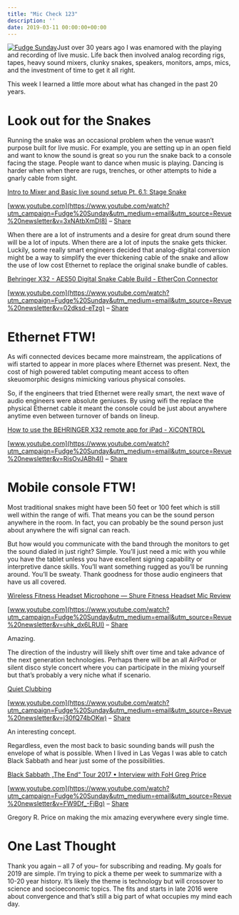 ```yaml
---
title: "Mic Check 123"
description: ''
date: 2019-03-11 00:00:00+00:00
---
```


[![Fudge Sunday](https://cuthrell.com/favicon.png "Fudge Sunday")](https://cuthrell.com/favicon.png)Just over 30 years ago I was enamored with the playing and recording of live music. Life back then involved analog recording rigs, tapes, heavy sound mixers, clunky snakes, speakers, monitors, amps, mics, and the investment of time to get it all right.

This week I learned a little more about what has changed in the past 20 years.


# Look out for the Snakes

Running the snake was an occasional problem when the venue wasn’t purpose built for live music. For example, you are setting up in an open field and want to know the sound is great so you run the snake back to a console facing the stage. People want to dance when music is playing. Dancing is harder when when there are rugs, trenches, or other attempts to hide a gnarly cable from sight.

[Intro to Mixer and Basic live sound setup Pt. 6.1: Stage Snake](https://www.youtube.com/watch?utm_campaign=Fudge%20Sunday&utm_medium=email&utm_source=Revue%20newsletter&v=3xNAtbXmDI8)

[www.youtube.com](https://www.youtube.com/watch?utm_campaign=Fudge%20Sunday&utm_medium=email&utm_source=Revue%20newsletter&v=3xNAtbXmDI8) – [Share](http://rev.vu/kdK69D?utm_campaign=Issue&utm_content=share&utm_medium=email&utm_source=Fudge+Sunday)

When there are a lot of instruments and a desire for great drum sound there will be a lot of inputs. When there are a lot of inputs the snake gets thicker. Luckily, some really smart engineers decided that analog-digital conversion might be a way to simplify the ever thickening cable of the snake and allow the use of low cost Ethernet to replace the original snake bundle of cables.

[Behringer X32 - AES50 Digital Snake Cable Build - EtherCon Connector](https://www.youtube.com/watch?utm_campaign=Fudge%20Sunday&utm_medium=email&utm_source=Revue%20newsletter&v=02dksd-eTzg)

[www.youtube.com](https://www.youtube.com/watch?utm_campaign=Fudge%20Sunday&utm_medium=email&utm_source=Revue%20newsletter&v=02dksd-eTzg) – [Share](http://rev.vu/XG8dEd?utm_campaign=Issue&utm_content=share&utm_medium=email&utm_source=Fudge+Sunday)

# Ethernet FTW!

As wifi connected devices became more mainstream, the applications of wifi started to appear in more places where Ethernet was present. Next, the cost of high powered tablet computing meant access to often skeuomorphic designs mimicking various physical consoles.

So, if the engineers that tried Ethernet were really smart, the next wave of audio engineers were absolute geniuses. By using wifi the replace the physical Ethernet cable it meant the console could be just about anywhere anytime even between turnover of bands on lineup.

[How to use the BEHRINGER X32 remote app for iPad - XiCONTROL](https://www.youtube.com/watch?utm_campaign=Fudge%20Sunday&utm_medium=email&utm_source=Revue%20newsletter&v=RisOvJABh4I)

[www.youtube.com](https://www.youtube.com/watch?utm_campaign=Fudge%20Sunday&utm_medium=email&utm_source=Revue%20newsletter&v=RisOvJABh4I) – [Share](http://rev.vu/R35yj9?utm_campaign=Issue&utm_content=share&utm_medium=email&utm_source=Fudge+Sunday)

# Mobile console FTW!

Most traditional snakes might have been 50 feet or 100 feet which is still well within the range of wifi. That means you can be the sound person anywhere in the room. In fact, you can probably be the sound person just about anywhere the wifi signal can reach.

But how would you communicate with the band through the monitors to get the sound dialed in just right? Simple. You’ll just need a mic with you while you have the tablet unless you have excellent signing capability or interpretive dance skills. You’ll want something rugged as you’ll be running around. You’ll be sweaty. Thank goodness for those audio engineers that have us all covered.

[Wireless Fitness Headset Microphone — Shure Fitness Headset Mic Review](https://www.youtube.com/watch?utm_campaign=Fudge%20Sunday&utm_medium=email&utm_source=Revue%20newsletter&v=uhk_dx6LRUI)

[www.youtube.com](https://www.youtube.com/watch?utm_campaign=Fudge%20Sunday&utm_medium=email&utm_source=Revue%20newsletter&v=uhk_dx6LRUI) – [Share](http://rev.vu/M250kq?utm_campaign=Issue&utm_content=share&utm_medium=email&utm_source=Fudge+Sunday)

Amazing.

The direction of the industry will likely shift over time and take advance of the next generation technologies. Perhaps there will be an all AirPod or silent disco style concert where you can participate in the mixing yourself but that’s probably a very niche what if scenario.

[Quiet Clubbing](https://www.youtube.com/watch?utm_campaign=Fudge%20Sunday&utm_medium=email&utm_source=Revue%20newsletter&v=j30fQ74bOKw)

[www.youtube.com](https://www.youtube.com/watch?utm_campaign=Fudge%20Sunday&utm_medium=email&utm_source=Revue%20newsletter&v=j30fQ74bOKw) – [Share](http://rev.vu/OaRm9x?utm_campaign=Issue&utm_content=share&utm_medium=email&utm_source=Fudge+Sunday)

An interesting concept.

Regardless, even the most back to basic sounding bands will push the envelope of what is possible. When I lived in Las Vegas I was able to catch Black Sabbath and hear just some of the possibilities.

[Black Sabbath „The End“ Tour 2017 • Interview with FoH Greg Price](https://www.youtube.com/watch?utm_campaign=Fudge%20Sunday&utm_medium=email&utm_source=Revue%20newsletter&v=FW9Df_-FjBg)

[www.youtube.com](https://www.youtube.com/watch?utm_campaign=Fudge%20Sunday&utm_medium=email&utm_source=Revue%20newsletter&v=FW9Df_-FjBg) – [Share](http://rev.vu/7Pn8jX?utm_campaign=Issue&utm_content=share&utm_medium=email&utm_source=Fudge+Sunday)

Gregory R. Price on making the mix amazing everywhere every single time.

# One Last Thought

Thank you again – all 7 of you– for subscribing and reading. My goals for 2019 are simple. I’m trying to pick a theme per week to summarize with a 10-20 year history. It’s likely the theme is technology but will crossover to science and socioeconomic topics. The fits and starts in late 2016 were about convergence and that’s still a big part of what occupies my mind each day.

